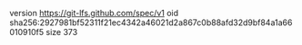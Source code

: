 version https://git-lfs.github.com/spec/v1
oid sha256:2927981bf52311f21ec4342a46021d2a867c0b88afd32d9bf84a1a66010910f5
size 373
